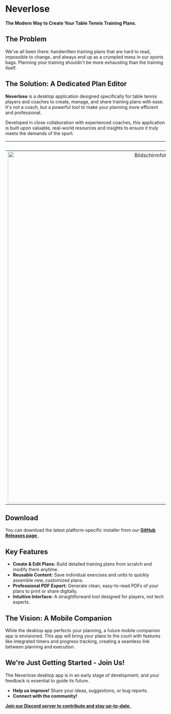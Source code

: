 # Neverlose

**The Modern Way to Create Your Table Tennis Training Plans.**

## The Problem

We've all been there: handwritten training plans that are hard to read, impossible to change, and always end up as a
crumpled mess in our sports bags. Planning your training shouldn't be more exhausting than the training itself.

## The Solution: A Dedicated Plan Editor

**Neverlose** is a desktop application designed specifically for table tennis players and coaches to create, manage, and
share training plans with ease. It's not a coach, but a powerful tool to make your planning more efficient and
professional.

Developed in close collaboration with experienced coaches, this application is built upon valuable, real-world resources
and insights to ensure it truly meets the demands of the sport.

|                                                                      Application                                                                       |                                                                          PDF                                                                          |
|:------------------------------------------------------------------------------------------------------------------------------------------------------:|:-----------------------------------------------------------------------------------------------------------------------------------------------------:|
| <img width="1100" alt="Bildschirmfoto 2025-06-27 um 16 14 21" src="https://github.com/user-attachments/assets/d236ea89-6dc3-419c-8915-a2f5e3e98565" /> | <img width="793" alt="Bildschirmfoto 2025-06-27 um 16 15 52" src="https://github.com/user-attachments/assets/2b07af24-495b-403e-8654-df6a3102be18" /> |

## Download

You can download the latest platform-specific installer from our **[GitHub Releases page
](https://github.com/bsommerfeld/neverlose/releases)**.

## Key Features

- **Create & Edit Plans:** Build detailed training plans from scratch and modify them anytime.
- **Reusable Content:** Save individual exercises and units to quickly assemble new, customized plans.
- **Professional PDF Export:** Generate clean, easy-to-read PDFs of your plans to print or share digitally.
- **Intuitive Interface:** A straightforward tool designed for players, not tech experts.

## The Vision: A Mobile Companion

While the desktop app perfects your planning, a future mobile companion app is envisioned. This app will bring your
plans to the court with features like integrated timers and progress tracking, creating a seamless link between planning
and execution.

## We're Just Getting Started - Join Us!

The Neverlose desktop app is in an early stage of development, and your feedback is essential to guide its future.

- **Help us improve!** Share your ideas, suggestions, or bug reports.
- **Connect with the community!**

[**Join our Discord server to contribute and stay up-to-date.**](https://discord.gg/spJkX947)